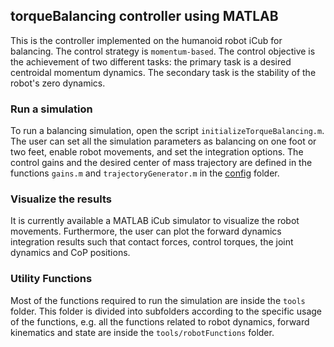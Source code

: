 ## torqueBalancing controller using MATLAB 

This is the controller implemented on the humanoid robot iCub for balancing. The control strategy is `momentum-based`.
The control objective is the achievement of two different tasks: the primary task is a desired centroidal momentum dynamics. The secondary task is the stability of the robot's zero dynamics. 

### Run a simulation

To run a balancing simulation, open the script `initializeTorqueBalancing.m`. The user can set all the simulation parameters as balancing on one foot or two feet, enable robot movements, 
and set the integration options. The control gains and the desired center of mass trajectory are defined in the functions `gains.m` and `trajectoryGenerator.m` in the [config](config) folder. 

### Visualize the results

It is currently available a MATLAB iCub simulator to visualize the robot movements. Furthermore, the user can plot the forward dynamics integration results such that contact forces, 
control torques, the joint dynamics and CoP positions. 

### Utility Functions

Most of the functions required to run the simulation are inside the `tools` folder. This folder is divided into subfolders according to the specific usage of the functions, 
e.g. all the functions related to robot dynamics, forward kinematics and state are inside the `tools/robotFunctions` folder. 
